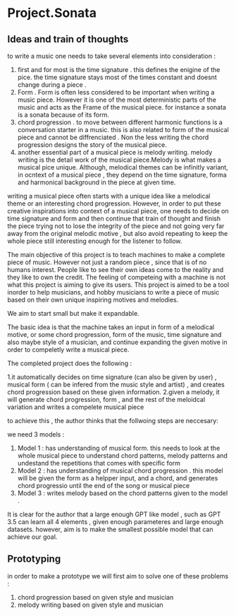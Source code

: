 # Project.Sonata




## Ideas and train of thoughts 

to write a music one needs to take several elements into consideration : 
1. first and for most is the time signature . this defines the enigine of the pice. the time signature stays most of the times constant and doesnt change during a piece .
2. Form . Form is often less considered to be important when writing a music piece. However it is one of the most deterministic parts of the music and acts as the Frame of the musical piece. for instance a sonata is a sonata because of its form.
3. chord progression . to move between different harmonic functions is a conversation starter in a music. this is also related to form of the musical piece and cannot be diffrenciated . Non the less writing the chord progression designs the story of the musical piece.
4. another essential part of a musical piece is melody writing. melody writing is the detail work of the musical piece.Melody is what makes a musical pice unique. Although, melodical themes can be infinitly variant, in ocntext of a musical piece , they depend on the time signature, forma and harmonical background in the piece at given time.

writing a musical piece often starts with a unique idea like a melodical theme or an interesting chord progression. However, in order to put these creative inspirations into context of a musical piece, one needs to decide on time signature and form and then continue that train of thought and finish the piece trying not to lose the integrity of the piece and not going very far away from the original melodic motive , but also avoid repeating to keep the whole piece still interesting enough for the listener to follow. 

The main objective of this project is to teach machines to make a complete piece of music. However not just a random piece , since that is of no humans interest. People like to see their own ideas come to the reality and they like to own the credit. The feeling of competeing with a machine is not what this project is aiming to give its users. This project is aimed to be a tool inorder to help musicians, and hobby musicians to write a piece of music based on their own unique inspiring motives and melodies. 

  We aim to start small but make it expandable. 

  The basic idea is that the machine takes an input in form of a melodical motive, or some chord progression, form of the music, time signature and also maybe style of a musician, and continue expanding the given motive in order to compeletly write a musical piece. 

  
  The completed project does the following :

  1.it automatically decides on time signature (can also be given by user) , musical form ( can be infered from the music style and artist) , and creates chord progression based on these given information. 
  2.given a melody, it will generate chord progression, form , and the rest of the meloidcal variation and writes a compelete musical piece 

  to achieve this , the author thinks that the follwoing steps are neccesary:

  we need 3 models :   

  1. Model 1 : has understanding of musical form. this needs to look at the whole musical piece to understand chord patterns, melody patterns and undestand the repetitions that comes with specific form
  2. Model 2 : has understanding of musical chord progression . this model will be given the form as a helpper input, and a chord, and generates chord progressio until the end of the song or musical piece
  3. Model 3 : writes melody based on the chord patterns given to the model .

It is clear for the author that a large enough GPT like model  , such as GPT 3.5 can learn all 4 elements , given enough parameteres and large enough datasets. however, aim is to make the smallest possible model that can achieve our goal.
  

## Prototyping 


  in order to make a prototype we will first aim to solve one of these problems :
  1. chord progression based on given style and musician
  2. melody writing based on given style and musician

